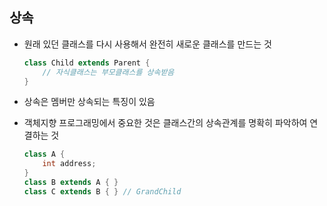 ## 상속

* 원래 있던 클래스를 다시 사용해서 완전히 새로운 클래스를 만드는 것

  ```java
  class Child extends Parent {
      // 자식클래스는 부모클래스를 상속받음
  }
  ```

* 상속은 멤버만 상속되는 특징이 있음


* 객체지향 프로그래밍에서 중요한 것은 클래스간의 상속관계를 명확히 파악하여 연결하는 것

  ```java
  class A {
      int address;
  }
  class B extends A { }
  class C extends B { }	// GrandChild
  ```

   
